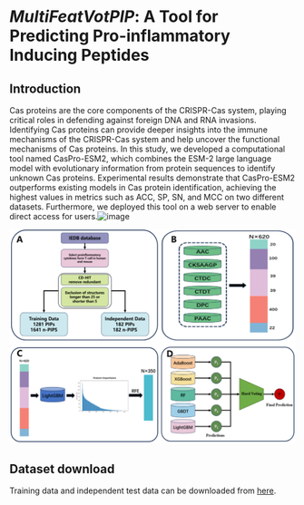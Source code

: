 # *MultiFeatVotPIP*: A Tool for Predicting Pro-inflammatory Inducing Peptides

## Introduction

Cas proteins are the core components of the CRISPR-Cas system, playing critical roles in defending against foreign DNA and RNA invasions. Identifying Cas proteins can provide deeper insights into the immune mechanisms of the CRISPR-Cas system and help uncover the functional mechanisms of Cas proteins. In this study, we developed a computational tool named CasPro-ESM2, which combines the ESM-2 large language model with evolutionary information from protein sequences to identify unknown Cas proteins. Experimental results demonstrate that CasPro-ESM2 outperforms existing models in Cas protein identification, achieving the highest values in metrics such as ACC, SP, SN, and MCC on two different datasets. Furthermore, we deployed this tool on a web server to enable direct access for users.![image](https://github.com/user-attachments/assets/20bb7720-dfab-472b-be54-375ea1cb7844)


![image](https://github.com/ChaoruiYan019/MultiFeatVotPIP/blob/main/image/model.png)

## Dataset download

Training data and independent test data can be downloaded from [here](https://github.com/ChaoruiYan019/MultiFeatVotPIP/tree/main/Dataset).
